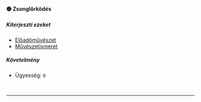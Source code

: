 #### 🟡 Zsonglőrködés

##### Kiterjeszti ezeket

- [Előadóművészet](../kepzettsegek.szekunder/eloadomuveszet.md)
- [Művészetismeret](../kepzettsegek.szekunder/muveszetismeret.md)

##### Követelmény

- Ügyesség: `0`

<br />

---
